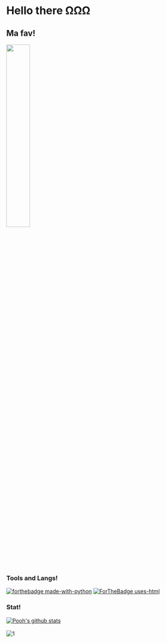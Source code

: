 # Hello there ΩΩΩ

## Ma fav!
<img src="https://media.giphy.com/media/gJnKkHxaHifu1uQjvz/giphy.gif" width="35%" height="auto" />


### Tools and Langs!

[![forthebadge made-with-python](http://ForTheBadge.com/images/badges/made-with-python.svg)](https://www.python.org/)
[![ForTheBadge uses-html](http://ForTheBadge.com/images/badges/uses-html.svg)](http://ForTheBadge.com)

### Stat!

[![Pooh's github stats](https://github-readme-stats.vercel.app/api?username=SIrapopKunjiak&theme=algolia)](https://github.com/SIrapopKunjiak)</br>   
![1](https://github-readme-stats.vercel.app/api/top-langs/?username=SIrapopKunjiak&theme=algolia&layout=compact)
